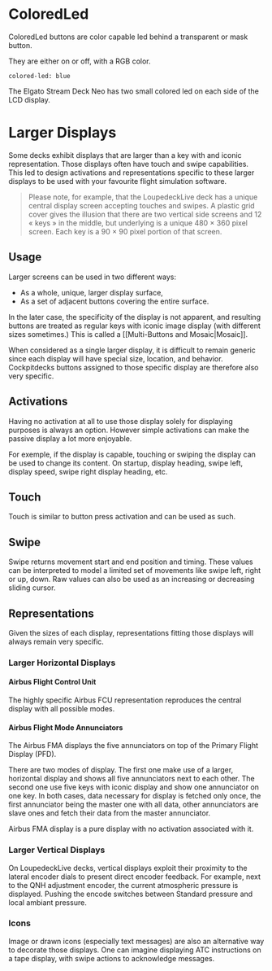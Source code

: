 # ColoredLed

ColoredLed buttons are color capable led behind a transparent or mask button.

They are either on or off, with a RGB color.

```
colored-led: blue
```

The Elgato Stream Deck Neo has two small colored led on each side of the LCD display.

# Larger Displays

Some decks exhibit displays that are larger than a key with and iconic representation. Those displays often have touch and swipe capabilities. This led to design activations and representations specific to these larger displays to be used with your favourite flight simulation software.

> Please note, for example, that the LoupedeckLive deck has a unique central display screen accepting touches and swipes. A plastic grid cover gives the illusion that there are two vertical side screens and 12 « keys » in the middle, but underlying is a unique 480 × 360 pixel screen. Each key is a 90 × 90 pixel portion of that screen.

## Usage

Larger screens can be used in two different ways:

- As a whole, unique, larger display surface,
- As a set of adjacent buttons covering the entire surface.

In the later case, the specificity of the display is not apparent, and resulting buttons are treated as regular keys with iconic image display (with different sizes sometimes.) This is called a [[Multi-Buttons and Mosaic|Mosaic]].

When considered as a single larger display, it is difficult to remain generic since each display will have special size, location, and behavior. Cockpitdecks buttons assigned to those specific display are therefore also very specific.

## Activations

Having no activation at all to use those display solely for displaying purposes is always an option. However simple activations can make the passive display a lot more enjoyable.

For exemple, if the display is capable, touching or swiping the display can be used to change its content. On startup, display heading, swipe left, display speed, swipe right display heading, etc.

## Touch

Touch is similar to button press activation and can be used as such.

## Swipe

Swipe returns movement start and end position and timing. These values can be interpreted to model a limited set of movements like swipe left, right or up, down. Raw values can also be used as an increasing or decreasing sliding cursor.

## Representations

Given the sizes of each display, representations fitting those displays will always remain very specific.

### Larger Horizontal Displays

#### Airbus Flight Control Unit

The highly specific Airbus FCU representation reproduces the central display with all possible modes.

#### Airbus Flight Mode Annunciators

The Airbus FMA displays the five annunciators on top of the Primary Flight Display (PFD).

There are two modes of display. The first one make use of a larger, horizontal display and shows all five annunciators next to each other. The second one use five keys with iconic display and show one annunciator on one key. In both cases, data necessary for display is fetched only once, the first annunciator being the master one with all data, other annunciators are slave ones and fetch their data from the master annunciator.

Airbus FMA display is a pure display with no activation associated with it.

### Larger Vertical Displays

On LoupedeckLive decks, vertical displays exploit their proximity to the lateral encoder dials to present direct encoder feedback. For example, next to the QNH adjustment encoder, the current atmospheric pressure is displayed. Pushing the encode switches between Standard pressure and local ambiant pressure.

### Icons

Image or drawn icons (especially text messages) are also an alternative way to decorate those displays. One can imagine displaying ATC instructions on a tape display, with swipe actions to acknowledge messages.
